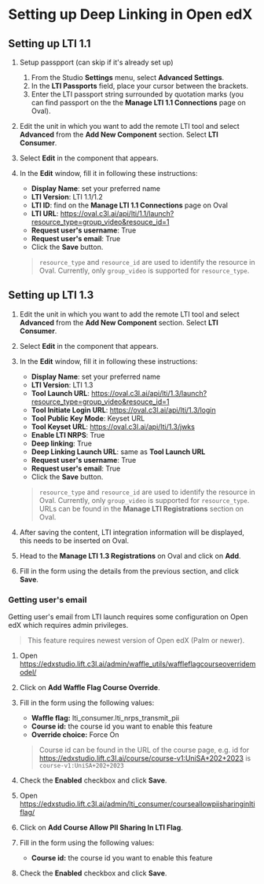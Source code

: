 # Setting up Deep Linking in Open edX

## Setting up LTI 1.1

1. Setup passpport (can skip if it's already set up)
    1. From the Studio **Settings** menu, select **Advanced Settings**.
    1. In the **LTI Passports** field, place your cursor between the brackets.
    1. Enter the LTI passport string surrounded by quotation marks (you can find passport on the the **Manage LTI 1.1 Connections** page on Oval).
1. Edit the unit in which you want to add the remote LTI tool and select **Advanced** from the **Add New Component** section. Select **LTI Consumer**.
1. Select **Edit** in the component that appears.
1. In the **Edit** window, fill it in following these instructions:

    - **Display Name**: set your preferred name
    - **LTI Version**: LTI 1.1/1.2
    - **LTI ID**: find on the **Manage LTI 1.1 Connections** page on Oval
    - **LTI URL**: https://oval.c3l.ai/api/lti/1.1/launch?resource_type=group_video&resouce_id=1
    - **Request user's username**: True
    - **Request user's email**: True
    - Click the **Save** button.

    > `resource_type` and `resource_id` are used to identify the resource in Oval. Currently, only `group_video` is supported for `resource_type`.

## Setting up LTI 1.3

1. Edit the unit in which you want to add the remote LTI tool and select **Advanced** from the **Add New Component** section. Select **LTI Consumer**.
1. Select **Edit** in the component that appears.
1. In the **Edit** window, fill it in following these instructions:

    - **Display Name**: set your preferred name
    - **LTI Version**: LTI 1.3
    - **Tool Launch URL**: https://oval.c3l.ai/api/lti/1.3/launch?resource_type=group_video&resouce_id=1
    - **Tool Initiate Login URL**: https://oval.c3l.ai/api/lti/1.3/login
    - **Tool Public Key Mode**: Keyset URL
    - **Tool Keyset URL**: https://oval.c3l.ai/api/lti/1.3/jwks
    - **Enable LTI NRPS**: True
    - **Deep linking**: True
    - **Deep Linking Launch URL**: same as **Tool Launch URL**
    - **Request user's username**: True
    - **Request user's email**: True
    - Click the **Save** button.

    > `resource_type` and `resource_id` are used to identify the resource in Oval. Currently, only `group_video` is supported for `resource_type`.
    > URLs can be found in the **Manage LTI Registrations** section on Oval.

1. After saving the content, LTI integration information will be displayed, this needs to be inserted on Oval.
1. Head to the **Manage LTI 1.3 Registrations** on Oval and click on **Add**.
1. Fill in the form using the details from the previous section, and click **Save**.

### Getting user's email

Getting user's email from LTI launch requires some configuration on Open edX which requires admin privileges.

> This feature requires newest version of Open edX (Palm or newer).

1. Open https://edxstudio.lift.c3l.ai/admin/waffle_utils/waffleflagcourseoverridemodel/
1. Click on **Add Waffle Flag Course Override**.
1. Fill in the form using the following values:

    - **Waffle flag:** lti_consumer.lti_nrps_transmit_pii
    - **Course id:** the course id you want to enable this feature
    - **Override choice:** Force On

    > Course id can be found in the URL of the course page, e.g. id for https://edxstudio.lift.c3l.ai/course/course-v1:UniSA+202+2023 is `course-v1:UniSA+202+2023`

1. Check the **Enabled** checkbox and click **Save**.
1. Open https://edxstudio.lift.c3l.ai/admin/lti_consumer/courseallowpiisharinginltiflag/
1. Click on **Add Course Allow PII Sharing In LTI Flag**.
1. Fill in the form using the following values:

    - **Course id:** the course id you want to enable this feature

1. Check the **Enabled** checkbox and click **Save**.
